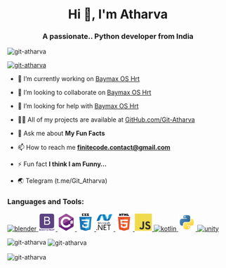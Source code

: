 <h1 align="center">Hi 👋, I'm Atharva</h1>
<h3 align="center">A passionate.. Python developer from India</h3>

<p align="left"> <img src="https://komarev.com/ghpvc/?username=git-atharva&label=Profile%20views&color=0e75b6&style=flat" alt="git-atharva" /> </p>

<p align="left"> <a href="https://github.com/ryo-ma/github-profile-trophy"><img src="https://github-profile-trophy.vercel.app/?username=git-atharva" alt="git-atharva" /></a> </p>

- 🔭 I’m currently working on [Baymax OS Hrt](https://github.com/Git-Atharva/Baymax-Hrt)

- 👯 I’m looking to collaborate on [Baymax OS Hrt](https://github.com/Git-Atharva/Baymax-Hrt)

- 🤝 I’m looking for help with [Baymax OS Hrt](https://github.com/Git-Atharva/Baymax-Hrt)

- 👨‍💻 All of my projects are available at [GitHub.com/Git-Atharva](GitHub.com/Git-Atharva)

- 💬 Ask me about **My Fun Facts**

- 📫 How to reach me **finitecode.contact@gmail.com**

- ⚡ Fun fact **I think I am Funny…**
- 🌏 Telegram (t.me/Git_Atharva)

<h3 align="left">Languages and Tools:</h3>
<p align="left"> <a href="https://www.blender.org/" target="_blank" rel="noreferrer"> <img src="https://download.blender.org/branding/community/blender_community_badge_white.svg" alt="blender" width="40" height="40"/> </a> <a href="https://getbootstrap.com" target="_blank" rel="noreferrer"> <img src="https://raw.githubusercontent.com/devicons/devicon/master/icons/bootstrap/bootstrap-plain-wordmark.svg" alt="bootstrap" width="40" height="40"/> </a> <a href="https://www.cprogramming.com/" target="_blank" rel="noreferrer">  </a> <a href="https://www.w3schools.com/cpp/" target="_blank" rel="noreferrer">  </a> <a href="https://www.w3schools.com/cs/" target="_blank" rel="noreferrer"> <img src="https://raw.githubusercontent.com/devicons/devicon/master/icons/csharp/csharp-original.svg" alt="csharp" width="40" height="40"/> </a> <a href="https://www.w3schools.com/css/" target="_blank" rel="noreferrer"> <img src="https://raw.githubusercontent.com/devicons/devicon/master/icons/css3/css3-original-wordmark.svg" alt="css3" width="40" height="40"/> </a> <a href="https://dotnet.microsoft.com/" target="_blank" rel="noreferrer"> <img src="https://raw.githubusercontent.com/devicons/devicon/master/icons/dot-net/dot-net-original-wordmark.svg" alt="dotnet" width="40" height="40"/> </a> <a href="https://www.w3.org/html/" target="_blank" rel="noreferrer"> <img src="https://raw.githubusercontent.com/devicons/devicon/master/icons/html5/html5-original-wordmark.svg" alt="html5" width="40" height="40"/> </a> <a href="https://developer.mozilla.org/en-US/docs/Web/JavaScript" target="_blank" rel="noreferrer"> <img src="https://raw.githubusercontent.com/devicons/devicon/master/icons/javascript/javascript-original.svg" alt="javascript" width="40" height="40"/> </a> <a href="https://kotlinlang.org" target="_blank" rel="noreferrer"> <img src="https://www.vectorlogo.zone/logos/kotlinlang/kotlinlang-icon.svg" alt="kotlin" width="40" height="40"/> </a> <a href="https://www.python.org" target="_blank" rel="noreferrer"> <img src="https://raw.githubusercontent.com/devicons/devicon/master/icons/python/python-original.svg" alt="python" width="40" height="40"/> </a> <a href="https://unity.com/" target="_blank" rel="noreferrer"> <img src="https://www.vectorlogo.zone/logos/unity3d/unity3d-icon.svg" alt="unity" width="40" height="40"/> </a> </p>

<p><img align="left" src="https://github-readme-stats.vercel.app/api/top-langs?username=git-atharva&show_icons=true&locale=en&layout=compact" alt="git-atharva" /></p>

<p>&nbsp;<img align="center" src="https://github-readme-stats.vercel.app/api?username=git-atharva&show_icons=true&locale=en" alt="git-atharva" /></p>

<p><img align="center" src="https://github-readme-streak-stats.herokuapp.com/?user=git-atharva&" alt="git-atharva" /></p>
